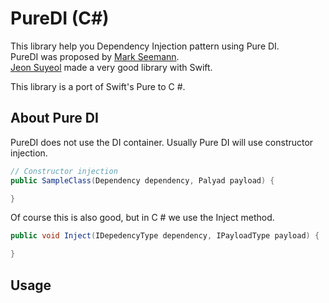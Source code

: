 # PureDI (C#)

This library help you Dependency Injection pattern using Pure DI.  
PureDI was proposed by [Mark Seemann](http://blog.ploeh.dk/2014/06/10/pure-di/).  
[Jeon Suyeol](https://github.com/devxoul/Pure) made a very good library with Swift.
  
This library is a port of Swift's Pure to C #.

## About Pure DI

PureDI does not use the DI container. Usually Pure DI will use constructor injection.  


```c#
// Constructor injection
public SampleClass(Dependency dependency, Palyad payload) {

}
```

Of course this is also good, but in C # we use the Inject method.

```c#
public void Inject(IDepedencyType dependency, IPayloadType payload) {

}
```


## Usage


